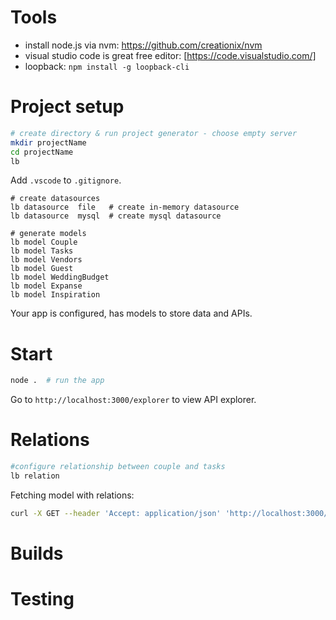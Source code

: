 # Tools
- install node.js via nvm: https://github.com/creationix/nvm
- visual studio code is great free editor: [https://code.visualstudio.com/]
- loopback: ```npm install -g loopback-cli```

# Project setup
```bash
# create directory & run project generator - choose empty server
mkdir projectName
cd projectName
lb
```

Add ```.vscode``` to ```.gitignore```.

```
# create datasources
lb datasource  file   # create in-memory datasource
lb datasource  mysql  # create mysql datasource

# generate models
lb model Couple
lb model Tasks
lb model Vendors
lb model Guest
lb model WeddingBudget
lb model Expanse
lb model Inspiration
```
Your app is configured, has models to store data and APIs.

# Start
```bash
node .  # run the app
```
Go to ```http://localhost:3000/explorer``` to view API explorer.

# Relations
```bash
#configure relationship between couple and tasks
lb relation
```

Fetching model with relations:
```bash
curl -X GET --header 'Accept: application/json' 'http://localhost:3000/api/couples?filter=%7B%22include%22%3A%22tasks%22%7D'
```


# Builds

# Testing
